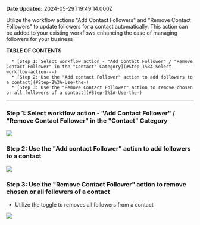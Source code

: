**Date Updated:** 2024-05-29T19:49:14.000Z

Utilize the workflow actions "Add Contact Followers" and "Remove Contact Followers" to update followers for a contact automatically. This action can be added to your existing workflows enhancing the ease of managing followers for your business

  
**TABLE OF CONTENTS**

      * [Step 1: Select workflow action - "Add Contact Follower" / "Remove Contact Follower" in the "Contact" Category](#Step-1%3A-Select-workflow-action---)
      * [Step 2: Use the "Add contact Follower" action to add followers to a contact](#Step-2%3A-Use-the-)
      * [Step 3: Use the "Remove Contact Follower" action to remove chosen or all followers of a contact](#Step-3%3A-Use-the-)

---

### **Step 1: Select workflow action - "Add Contact Follower" / "Remove Contact Follower" in the "Contact" Category**

![](https://s3.amazonaws.com/cdn.freshdesk.com/data/helpdesk/attachments/production/155023776062/original/o99Nl42ra_9ec0vm8BsluoQ4VBzY6mewrw.png?1711965703)

  
### **Step 2: Use the "Add contact Follower" action to add followers to a contact**

  
![](https://s3.amazonaws.com/cdn.freshdesk.com/data/helpdesk/attachments/production/155023776190/original/8Rko6rHllkvgx_oUmxDmKYYtEfUgFEIPjw.png?1711965881)

### **Step 3: Use the "Remove Contact Follower" action to remove chosen or all followers of a contact**

* Utilize the toggle to removes all followers from a contact

**![](https://s3.amazonaws.com/cdn.freshdesk.com/data/helpdesk/attachments/production/155023776224/original/4lb9ensh8OFPwtcdRMxeqwmW-8sKMm5tPg.png?1711965952)**

#   

  
#   

###   
